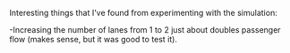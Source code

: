 Interesting things that I've found from experimenting with the simulation:

-Increasing the number of lanes from 1 to 2 just about doubles passenger flow (makes sense, but it was good to test it).
